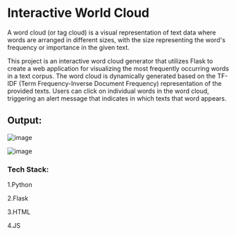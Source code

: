 
# Interactive World Cloud
A word cloud (or tag cloud) is a visual representation of text data where words are arranged in different sizes, with the size representing the word's frequency or importance in the given text.

This project is an interactive word cloud generator that utilizes Flask to create a web application for visualizing the most frequently occurring words in a text corpus. The word cloud is dynamically generated based on the TF-IDF (Term Frequency-Inverse Document Frequency) representation of the provided texts. Users can click on individual words in the word cloud, triggering an alert message that indicates in which texts that word appears.

## Output:
![image](https://github.com/rohit-jadhavv/Interactive-WordCloud/assets/98208763/26af3725-118d-40dc-b483-2350b95fdf74)

![image](https://github.com/rohit-jadhavv/Interactive-WordCloud/assets/98208763/174e89e0-97d5-4778-8a91-4459bd69e3d2)


### Tech Stack:
1.Python

2.Flask

3.HTML

4.JS
